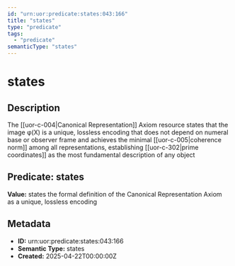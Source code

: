 ```yaml
---
id: "urn:uor:predicate:states:043:166"
title: "states"
type: "predicate"
tags:
  - "predicate"
semanticType: "states"
---
```


# states

## Description

The [[uor-c-004|Canonical Representation]] Axiom resource states that the image φ(X) is a unique, lossless encoding that does not depend on numeral base or observer frame and achieves the minimal [[uor-c-005|coherence norm]] among all representations, establishing [[uor-c-302|prime coordinates]] as the most fundamental description of any object

## Predicate: states

**Value:** states the formal definition of the Canonical Representation Axiom as a unique, lossless encoding

## Metadata

- **ID:** urn:uor:predicate:states:043:166
- **Semantic Type:** states
- **Created:** 2025-04-22T00:00:00Z
